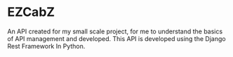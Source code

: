# EZCabZ
An API created for my small scale project, for me to understand the basics of API management and developed. This API is developed using the Django Rest Framework In Python.
